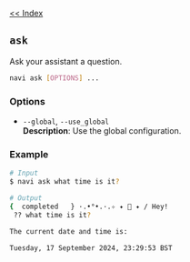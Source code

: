 [<< Index](index)

## `ask` 
Ask your assistant a question.

```bash
navi ask [OPTIONS] ...
```

### Options
 - `--global`, `--use_global`  
 **Description**: Use the global configuration.

### Example
```bash
# Input
$ navi ask what time is it? 

# Output
{  completed   } ·.•°•.·.✧ ✦ 🧚 ✦ / Hey!
 ?? what time is it?

The current date and time is:

Tuesday, 17 September 2024, 23:29:53 BST
```
